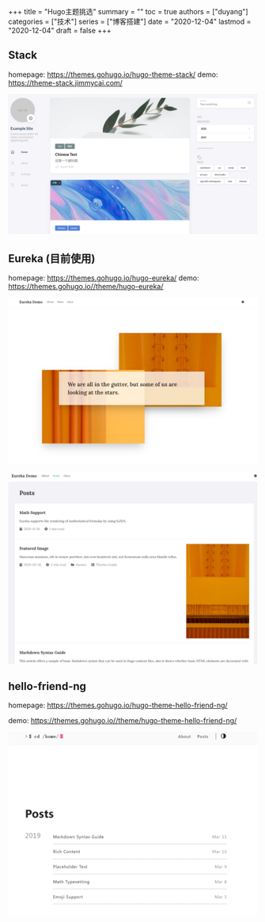 +++
title = "Hugo主题挑选"
summary = ""
toc = true
authors = ["duyang"]
categories = ["技术"]
series = ["博客搭建"]
date = "2020-12-04"
lastmod = "2020-12-04"
draft = false
+++

## Stack

homepage: https://themes.gohugo.io/hugo-theme-stack/
demo: https://theme-stack.jimmycai.com/

![20201204204139-image-20201204190436658.png](https://raw.githubusercontent.com/Odinaris/pic_bed/main/20201204204139-image-20201204190436658.png)

## Eureka (目前使用)

homepage: https://themes.gohugo.io/hugo-eureka/
demo: https://themes.gohugo.io//theme/hugo-eureka/

![20201204204154-image-20201204190549847.png](https://raw.githubusercontent.com/Odinaris/pic_bed/main/20201204204154-image-20201204190549847.png)

![20201204204201-image-20201204190602514.png](https://raw.githubusercontent.com/Odinaris/pic_bed/main/20201204204201-image-20201204190602514.png)

## hello-friend-ng

homepage: https://themes.gohugo.io/hugo-theme-hello-friend-ng/

demo: https://themes.gohugo.io//theme/hugo-theme-hello-friend-ng/

![20201204211129-image.png](https://raw.githubusercontent.com/Odinaris/pic_bed/main/20201204211129-image.png)

